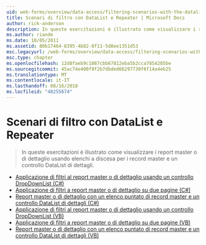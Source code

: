 ```yaml
---
uid: web-forms/overview/data-access/filtering-scenarios-with-the-datalist-and-repeater/index
title: Scenari di filtro con DataList e Repeater | Microsoft Docs
author: rick-anderson
description: In queste esercitazioni è illustrato come visualizzare i report master o di dettaglio usando elenchi a discesa per i record master e un controllo DataList di dettagli.
ms.author: riande
ms.date: 10/05/2011
ms.assetid: 80b17464-8395-4b82-8f11-5d8ee1351d53
msc.legacyurl: /web-forms/overview/data-access/filtering-scenarios-with-the-datalist-and-repeater
msc.type: chapter
ms.openlocfilehash: 12d8faeb9c1087cbb67812eba5b2cca7854205be
ms.sourcegitcommit: 45ac74e400f9f2b7dbded66297730f6f14a4eb25
ms.translationtype: MT
ms.contentlocale: it-IT
ms.lasthandoff: 08/16/2018
ms.locfileid: "48255674"
---
```

<a name="filtering-scenarios-with-the-datalist-and-repeater"></a>Scenari di filtro con DataList e Repeater
====================
> In queste esercitazioni è illustrato come visualizzare i report master o di dettaglio usando elenchi a discesa per i record master e un controllo DataList di dettagli.


- [Applicazione di filtri al report master o di dettaglio usando un controllo DropDownList (C#)](master-detail-filtering-with-a-dropdownlist-datalist-cs.md)
- [Applicazione di filtri a report master o di dettaglio su due pagine (C#)](master-detail-filtering-acess-two-pages-datalist-cs.md)
- [Report master o di dettaglio con un elenco puntato di record master e un controllo DataList di dettagli (C#)](master-detail-using-a-bulleted-list-of-master-records-with-a-details-datalist-cs.md)
- [Applicazione di filtri al report master o di dettaglio usando un controllo DropDownList (VB)](master-detail-filtering-with-a-dropdownlist-datalist-vb.md)
- [Applicazione di filtri a report master o di dettaglio su due pagine (VB)](master-detail-filtering-acess-two-pages-datalist-vb.md)
- [Report master o di dettaglio con un elenco puntato di record master e un controllo DataList di dettagli (VB)](master-detail-using-a-bulleted-list-of-master-records-with-a-details-datalist-vb.md)
